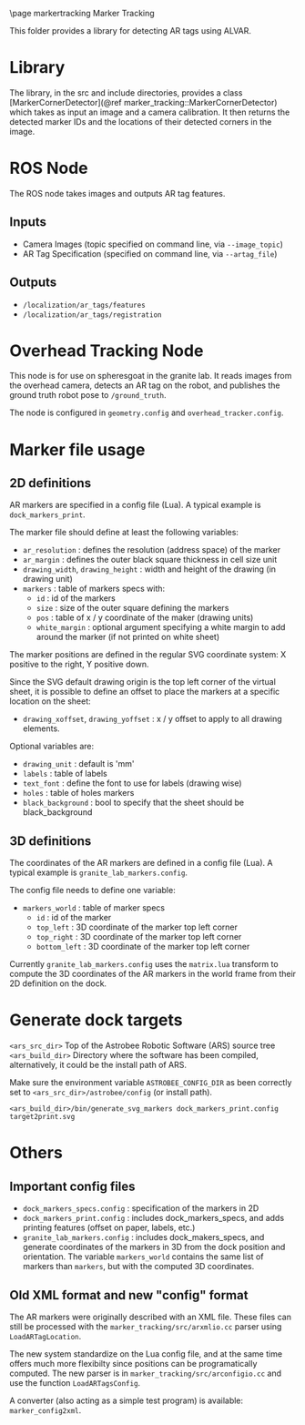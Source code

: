 \page markertracking Marker Tracking

This folder provides a library for detecting AR tags using ALVAR.

# Library

The library, in the src and include directories, provides a class
[MarkerCornerDetector](@ref marker_tracking::MarkerCornerDetector) which takes as input an image and a camera calibration.
It then returns the detected marker IDs and the locations of their detected corners
in the image.

# ROS Node

The ROS node takes images and outputs AR tag features.

## Inputs

* Camera Images (topic specified on command line, via `--image_topic`)
* AR Tag Specification (specified on command line, via `--artag_file`)

## Outputs

* `/localization/ar_tags/features`
* `/localization/ar_tags/registration`

# Overhead Tracking Node

This node is for use on spheresgoat in the granite lab. It reads images from the overhead
camera, detects an AR tag on the robot, and publishes the ground truth robot pose to
`/ground_truth`.

The node is configured in `geometry.config` and `overhead_tracker.config`.

# Marker file usage

## 2D definitions
AR markers are specified in a config file (Lua). A typical example is
`dock_markers_print`.

The marker file should define at least the following variables:
 - `ar_resolution` : defines the resolution (address space) of the marker
 - `ar_margin` : defines the outer black square thickness in cell size unit
 - `drawing_width`, `drawing_height` : width and height of the drawing (in drawing unit)
 - `markers` : table of markers specs with:
   - `id` : id of the markers
   - `size` : size of the outer square defining the markers
   - `pos` : table of x / y coordinate of the maker (drawing units)
   - `white_margin` : optional argument specifying a white margin to add around the marker (if not printed on white sheet)

The marker positions are defined in the regular SVG coordinate system: X positive to the right, Y positive down.

Since the SVG default drawing origin is the top left corner of the virtual sheet, it is possible to define an offset to place the markers at a specific location on the sheet:
  - `drawing_xoffset`, `drawing_yoffset` : x / y offset to apply to all drawing elements.

Optional variables are:
  - `drawing_unit` : default is 'mm'
  - `labels` : table of labels
  - `text_font` : define the font to use for labels (drawing wise)
  - `holes` : table of holes markers
  - `black_background` : bool to specify that the sheet should be black_background

## 3D definitions

The coordinates of the AR markers are defined in a config file (Lua). A typical
example is `granite_lab_markers.config`.

The config file needs to define one variable:
  - `markers_world` : table of marker specs
    - `id` : id of the marker
    - `top_left` : 3D coordinate of the marker top left corner
    - `top_right` : 3D coordinate of the marker top left corner
    - `bottom_left` : 3D coordinate of the marker top left corner

Currently `granite_lab_markers.config` uses the `matrix.lua` transform to
compute the 3D coordinates of the AR markers in the world frame from their
2D definition on the dock.

# Generate dock targets

`<ars_src_dir>` Top of the Astrobee Robotic Software (ARS) source tree
`<ars_build_dir>` Directory where the software has been compiled, alternatively, it could be the install path of ARS.

Make sure the environment variable `ASTROBEE_CONFIG_DIR` as been correctly set to `<ars_src_dir>/astrobee/config` (or install path).
```
<ars_build_dir>/bin/generate_svg_markers dock_markers_print.config target2print.svg
```

# Others

## Important config files
  - `dock_markers_specs.config` : specification of the markers in 2D
  - `dock_markers_print.config` : includes dock_markers_specs, and adds printing features (offset on paper, labels, etc.)
  - `granite_lab_markers.config` : includes dock_makers_specs, and generate coordinates of the markers in 3D from the dock position and orientation. The variable `markers_world` contains the same list of markers than `markers`, but with the computed 3D coordinates.

## Old XML format and new "config" format

The AR markers were originally described with an XML file. These files can still be processed with the `marker_tracking/src/arxmlio.cc` parser using `LoadARTagLocation`.

The new system standardize on the Lua config file, and at the same time offers much more flexibilty since positions can be programatically computed. The new parser is in `marker_tracking/src/arconfigio.cc` and use the function `LoadARTagsConfig`.

A converter (also acting as a simple test program) is available: `marker_config2xml`.
